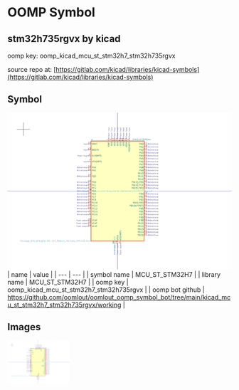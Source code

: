 # OOMP Symbol  
## stm32h735rgvx  by kicad  
  
oomp key: oomp_kicad_mcu_st_stm32h7_stm32h735rgvx  
  
source repo at: [https://gitlab.com/kicad/libraries/kicad-symbols](https://gitlab.com/kicad/libraries/kicad-symbols)  
## Symbol  
  
[![working.png](working_600.png)](working.png)  
| name | value | 
| --- | --- | 
| symbol name | MCU_ST_STM32H7 | 
| library name | MCU_ST_STM32H7 | 
| oomp key | oomp_kicad_mcu_st_stm32h7_stm32h735rgvx | 
| oomp bot github | https://github.com/oomlout/oomlout_oomp_symbol_bot/tree/main/kicad_mcu_st_stm32h7_stm32h735rgvx/working | 
## Images  
  
[![working.png](working_140.png)](working.png)  
